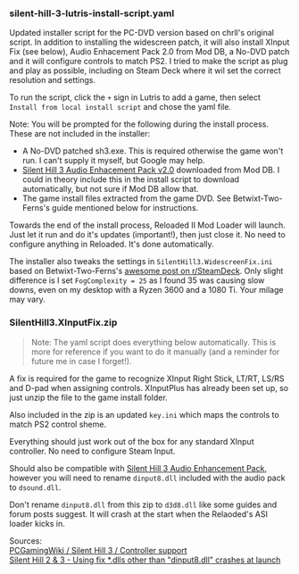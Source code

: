 ### silent-hill-3-lutris-install-script.yaml

Updated installer script for the PC-DVD version based on chrll's original script. In addition to installing the widescreen patch, it will also install XInput Fix (see below), Audio Enhacement Pack 2.0 from Mod DB, a No-DVD patch and it will configure controls to match PS2. I tried to make the script as plug and play as possible, including on Steam Deck where it wil set the correct resolution and settings.

To run the script, click the `+` sign in Lutris to add a game, then select `Install from local install script` and chose the yaml file.

Note:
You will be prompted for the following during the install process. These are not included in the installer:
- A No-DVD patched sh3.exe. This is required otherwise the game won't run. I can't supply it myself, but Google may help.
- [Silent Hill 3 Audio Enhacement Pack v2.0](https://www.moddb.com/downloads/start/210428?referer=https%3A%2F%2Fwww.moddb.com%2Fmods%2Fsilent-hill-3-audio-enhancement-pack%2Fdownloads%2Fsilent-hill-3-audio-enhancement-pack-version-2-0) downloaded from Mod DB. I could in theory include this in the install script to download automatically, but not sure if Mod DB allow that.
- The game install files extracted from the game DVD. See Betwixt-Two-Ferns's guide mentioned below for instructions.

Towards the end of the install process, Reloaded II Mod Loader will launch. Just let it run and do it's updates (important!), then just close it. No need to configure anything in Reloaded. It's done automatically.

The installer also tweaks the settings in `SilentHill3.WidescreenFix.ini` based on Betwixt-Two-Ferns's [awesome post on r/SteamDeck](https://www.reddit.com/r/SteamDeck/comments/wziuwc/the_definitive_guide_to_setting_up_silent_hill_14/). Only slight difference is I set `FogComplexity = 25` as I found 35 was causing slow downs, even on my desktop with a Ryzen 3600 and a 1080 Ti. Your milage may vary.

### SilentHill3.XInputFix.zip

> Note: The yaml script does everything below automatically. This is more for reference if you want to do it manually (and a reminder for future me in case I forget!).
> 
A fix is required for the game to recognize XInput Right Stick, LT/RT, LS/RS and D-pad when assigning controls. XInputPlus has already been set up, so just unzip the file to the game install folder. 

Also included in the zip is an updated `key.ini` which maps the controls to match PS2 control sheme. 

Everything should just work out of the box for any standard XInput controller. No need to configure Steam Input.

Should also be compatible with [Silent Hill 3 Audio Enhancement Pack](https://www.moddb.com/mods/silent-hill-3-audio-enhancement-pack), however you will need to rename `dinput8.dll` included with the audio pack to `dsound.dll`. 

Don't rename `dinput8.dll` from this zip to `d3d8.dll` like some guides and forum posts suggest. It will crash at the start when the Relaoded's ASI loader kicks in.

Sources:<br>
[PCGamingWiki / Silent Hill 3 / Controller support](https://www.pcgamingwiki.com/wiki/Silent_Hill_3#Controller_support)<br>
[Silent Hill 2 & 3 - Using fix *.dlls other than "dinput8.dll" crashes at launch](https://github.com/ThirteenAG/WidescreenFixesPack/issues/264)
